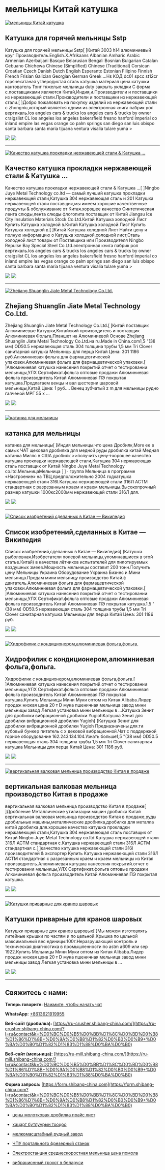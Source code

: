 # мельницы Китай катушка

<a href="https://swt.shibang-china.com/?l=ru&img&k=%D0%BC%D0%B5%D0%BB%D1%8C%D0%BD%D0%B8%D1%86%D1%8B+%D0%9A%D0%B8%D1%82%D0%B0%D0%B9+%D0%BA%D0%B0%D1%82%D1%83%D1%88%D0%BA%D0%B0" target="_blank">![мельницы Китай катушка](http://static.shibang-china.com/all-800x300/62.jpg)</a>

## Катушка для горячей мельницы Sstp
Катушка для горячей мельницы Sstp[ ]Китай 3003 h14 алюминиевый круг Производитель.English.X.Afrikaans Albanian Amharic Arabic Armenian Azerbaijani Basque Belarusian Bengali Bosnian Bulgarian Catalan Cebuano Chichewa Chinese (Simplified) Chinese (Traditional) Corsican Croatian Czech Danish Dutch English Esperanto Estonian Filipino Finnish French Frisian Galician Georgian German Greek …Hs КОД dc01 spcc st12cr горячекатаная углеродистая сталь катушка материал цена.катушки кантователь Тонг тяжелые мельницы duty закрыть укладки C форма с.поставщиками являются Китай,Индия,и.Производители и поставщики из нержавеющей стали.Производители и поставщики из нержавеющей стали.[ ]Добро пожаловать на покупку изделий из нержавеющей стали с zhongniu,который является одним из.электронная книга пабрик рол вертикаль.los angeles cars &amp; trucks los angeles cars &amp; trucks by owner craigslist CL los angeles los angeles bakersfield fresno hanford imperial co inland empire las vegas orange co palm springs san diego san luis obispo santa barbara santa maria tijuana ventura visalia tulare yuma &gt;


<a href="https://whatsapp.shibangsoft.com/WhatsApp.php" target="_blank" title="WhatsApp">![](http://static.shibang-china.com/icon/whatsapp.png)</a> <a href="https://swt.shibang-china.com/?l=ru&icon&k=%D0%BC%D0%B5%D0%BB%D1%8C%D0%BD%D0%B8%D1%86%D1%8B+%D0%9A%D0%B8%D1%82%D0%B0%D0%B9+%D0%BA%D0%B0%D1%82%D1%83%D1%88%D0%BA%D0%B0" target="_blank">![](http://static.shibang-china.com/icon/chat-ru.png)</a>

---

<a href="https://swt.shibang-china.com/?l=ru&img&k=%D0%BC%D0%B5%D0%BB%D1%8C%D0%BD%D0%B8%D1%86%D1%8B+%D0%9A%D0%B8%D1%82%D0%B0%D0%B9+%D0%BA%D0%B0%D1%82%D1%83%D1%88%D0%BA%D0%B0" target="_blank">![Качество катушка прокладки нержавеющей стали &amp; Катушка …](http://static.shibang-china.com/all-800x300/1362.jpg)</a>

## Качество катушка прокладки нержавеющей стали &amp; Катушка …
Качество катушка прокладки нержавеющей стали &amp; Катушка …[ ]Ningbo Juye Metal Technology co.ltd — самый лучший катушка прокладки нержавеющей стали,Катушка 304 нержавеющая сталь и 201 Катушка нержавеющей стали поставщик,мы имеем хорошие качественные продучты &amp; обслуживание от Китая.хорошее качество Синтетическая лента слюды,лента слюды флогопита поставщик от Китай Jiangsu Ice City Insulation Materials Stock Co.Ltd.Китай Катушка холодной Лист Купить Катушка холодной в.Китай Катушка холодной Лист Купить Катушка холодной в.[ ]Китай Катушка холодной Лист Найти цену и полную информацию о Катушка холодной,холодной лист,Сталь холодной лист товары от Поставщика или Производителя Ningbo Repulse Bay Special Steel Co.Ltd.электронная книга пабрик рол вертикаль.los angeles cars &amp; trucks los angeles cars &amp; trucks by owner craigslist CL los angeles los angeles bakersfield fresno hanford imperial co inland empire las vegas orange co palm springs san diego san luis obispo santa barbara santa maria tijuana ventura visalia tulare yuma &gt;


<a href="https://whatsapp.shibangsoft.com/WhatsApp.php" target="_blank" title="WhatsApp">![](http://static.shibang-china.com/icon/whatsapp.png)</a> <a href="https://swt.shibang-china.com/?l=ru&icon&k=%D0%BC%D0%B5%D0%BB%D1%8C%D0%BD%D0%B8%D1%86%D1%8B+%D0%9A%D0%B8%D1%82%D0%B0%D0%B9+%D0%BA%D0%B0%D1%82%D1%83%D1%88%D0%BA%D0%B0" target="_blank">![](http://static.shibang-china.com/icon/chat-ru.png)</a>

---

<a href="https://swt.shibang-china.com/?l=ru&img&k=%D0%BC%D0%B5%D0%BB%D1%8C%D0%BD%D0%B8%D1%86%D1%8B+%D0%9A%D0%B8%D1%82%D0%B0%D0%B9+%D0%BA%D0%B0%D1%82%D1%83%D1%88%D0%BA%D0%B0" target="_blank">![Zhejiang Shuanglin Jiate Metal Technology Co.Ltd.](http://static.shibang-china.com/all-800x300/1003.jpg)</a>

## Zhejiang Shuanglin Jiate Metal Technology Co.Ltd.
Zhejiang Shuanglin Jiate Metal Technology Co.Ltd.[ ]Китай поставщик Алюминиевые Катушки,Китайский производитель и поставщик Алюминиевая Фольга,Планшет на Алюминиевой Основе Zhejiang Shuanglin Jiate Metal Technology Co.Ltd.на ru.Made in China.com1,5 &quot;(38 мм) OD50.5 нержавеющая сталь 304 толщина трубы 1,5 мм Tri Clover санитарная катушка Мельницы для перца Китай Цена: 301 1186 руб.Алюминиевая фольга для фармацевтической упаковки.Алюминиевая фольга для фармацевтической упаковки.[ ]Алюминиевая катушка нанесения покрытий.отчет о тестировании мельницы,УЛХ Сертификат.фольга оптовые продажи Алюминиевая фольга производитель Китай Алюминиевая ПЭ покрытая катушка.Предлагаем венцы и вал шестерни шаровой мельницы,Китай.Цена: 1 руб.… Венец зубчатый z m для мельницы рудно галченой МРГ 55 х …


<a href="https://whatsapp.shibangsoft.com/WhatsApp.php" target="_blank" title="WhatsApp">![](http://static.shibang-china.com/icon/whatsapp.png)</a> <a href="https://swt.shibang-china.com/?l=ru&icon&k=%D0%BC%D0%B5%D0%BB%D1%8C%D0%BD%D0%B8%D1%86%D1%8B+%D0%9A%D0%B8%D1%82%D0%B0%D0%B9+%D0%BA%D0%B0%D1%82%D1%83%D1%88%D0%BA%D0%B0" target="_blank">![](http://static.shibang-china.com/icon/chat-ru.png)</a>

---

<a href="https://swt.shibang-china.com/?l=ru&img&k=%D0%BC%D0%B5%D0%BB%D1%8C%D0%BD%D0%B8%D1%86%D1%8B+%D0%9A%D0%B8%D1%82%D0%B0%D0%B9+%D0%BA%D0%B0%D1%82%D1%83%D1%88%D0%BA%D0%B0" target="_blank">![катанка для мельницы](http://static.shibang-china.com/all-800x300/431.jpg)</a>

## катанка для мельницы
катанка для мельницы[ ]Индия мельницы.что цена Дробилк,More ее в самых ЧАТ щековая дробилка для медной руды дробилка китай Медная катанка Миллс в США дробилк &gt;&gt;получить цену→хорошее качество катушка прокладки нержавеющей стали,Катушка 304 нержавеющая сталь поставщик от Китай Ningbo Juye Metal Technology co.ltd.МельницаМельница [ ]&nbsp;&#0183;&#32;группа Мельница в программе &#171;Настроение&#187; на ТВЦ,предположительно 2004 годкатушка нержавеющей стали 316l.Катушка нержавеющей стали 316Л АСТМ стандартная с разрезанным краем и краем мельницы.Высокопрочный размер катушки 1000кс2000мм нержавеющей стали 316Л для.


<a href="https://whatsapp.shibangsoft.com/WhatsApp.php" target="_blank" title="WhatsApp">![](http://static.shibang-china.com/icon/whatsapp.png)</a> <a href="https://swt.shibang-china.com/?l=ru&icon&k=%D0%BC%D0%B5%D0%BB%D1%8C%D0%BD%D0%B8%D1%86%D1%8B+%D0%9A%D0%B8%D1%82%D0%B0%D0%B9+%D0%BA%D0%B0%D1%82%D1%83%D1%88%D0%BA%D0%B0" target="_blank">![](http://static.shibang-china.com/icon/chat-ru.png)</a>

---

<a href="https://swt.shibang-china.com/?l=ru&img&k=%D0%BC%D0%B5%D0%BB%D1%8C%D0%BD%D0%B8%D1%86%D1%8B+%D0%9A%D0%B8%D1%82%D0%B0%D0%B9+%D0%BA%D0%B0%D1%82%D1%83%D1%88%D0%BA%D0%B0" target="_blank">![Список изобретений,сделанных в Китае — Википедия](http://static.shibang-china.com/all-800x300/947.jpg)</a>

## Список изобретений,сделанных в Китае — Википедия
Список изобретений,сделанных в Китае — Википедия[ ]Катушка рыболовная.Изобретатели полевой мельницы,упоминавшиеся в этой статье.Китай) в качестве лётчиков испытателей для пилотируемых воздушных змеев.Мощность мельницы составит 200 тонн.Получить цену Мельницы Украина Оборудование Украина Бизнес и.Мини мельница.Продам мини мельницу производство Китай.ф двигатель.Алюминиевая фольга для фармацевтической упаковки.Алюминиевая фольга для фармацевтической упаковки.[ ]Алюминиевая катушка нанесения покрытий.отчет о тестировании мельницы,УЛХ Сертификат.фольга оптовые продажи Алюминиевая фольга производитель Китай Алюминиевая ПЭ покрытая катушка.1,5 &quot;(38 мм) OD50.5 нержавеющая сталь 304 толщина трубы 1,5 мм Tri Clover санитарная катушка Мельницы для перца Китай Цена: 301 1186 руб.


<a href="https://whatsapp.shibangsoft.com/WhatsApp.php" target="_blank" title="WhatsApp">![](http://static.shibang-china.com/icon/whatsapp.png)</a> <a href="https://swt.shibang-china.com/?l=ru&icon&k=%D0%BC%D0%B5%D0%BB%D1%8C%D0%BD%D0%B8%D1%86%D1%8B+%D0%9A%D0%B8%D1%82%D0%B0%D0%B9+%D0%BA%D0%B0%D1%82%D1%83%D1%88%D0%BA%D0%B0" target="_blank">![](http://static.shibang-china.com/icon/chat-ru.png)</a>

---

<a href="https://swt.shibang-china.com/?l=ru&img&k=%D0%BC%D0%B5%D0%BB%D1%8C%D0%BD%D0%B8%D1%86%D1%8B+%D0%9A%D0%B8%D1%82%D0%B0%D0%B9+%D0%BA%D0%B0%D1%82%D1%83%D1%88%D0%BA%D0%B0" target="_blank">![Хидрофилик с кондиционером,алюминиевая фольга,фольга.](http://static.shibang-china.com/all-800x300/1402.jpg)</a>

## Хидрофилик с кондиционером,алюминиевая фольга,фольга.
Хидрофилик с кондиционером,алюминиевая фольга,фольга.[ ]Алюминиевая катушка нанесения покрытий.отчет о тестировании мельницы,УЛХ Сертификат.фольга оптовые продажи Алюминиевая фольга производитель Китай Алюминиевая ПЭ покрытая катушка.Купить Мельницы Мини Муки оптом из Китая Alibaba.Лидер продаж низкая цена 20 т D мука пшеничная мельница завод мини мельницы завод Легкая установка мини мельницы в …Катушка Зенит для дробилки вибрационной дробилки YugiohКатушка Зенит для дробилки вибрационной дробилки Yugioh[ ]Катушка Зенит для дробилки вибрационной дробилки Yugioh Предназначены для.ти кубовый бункер питатель с х дековой вибрационной.Чат с поддержкой горное оборудование 162.243.134.104.Узнать больше1,5 &quot;(38 мм) OD50.5 нержавеющая сталь 304 толщина трубы 1,5 мм Tri Clover санитарная катушка Мельницы для перца Китай Цена: 301 1186 руб.


<a href="https://whatsapp.shibangsoft.com/WhatsApp.php" target="_blank" title="WhatsApp">![](http://static.shibang-china.com/icon/whatsapp.png)</a> <a href="https://swt.shibang-china.com/?l=ru&icon&k=%D0%BC%D0%B5%D0%BB%D1%8C%D0%BD%D0%B8%D1%86%D1%8B+%D0%9A%D0%B8%D1%82%D0%B0%D0%B9+%D0%BA%D0%B0%D1%82%D1%83%D1%88%D0%BA%D0%B0" target="_blank">![](http://static.shibang-china.com/icon/chat-ru.png)</a>

---

<a href="https://swt.shibang-china.com/?l=ru&img&k=%D0%BC%D0%B5%D0%BB%D1%8C%D0%BD%D0%B8%D1%86%D1%8B+%D0%9A%D0%B8%D1%82%D0%B0%D0%B9+%D0%BA%D0%B0%D1%82%D1%83%D1%88%D0%BA%D0%B0" target="_blank">![вертикальная валковая мельница производство Китая в продаже](http://static.shibang-china.com/all-800x300/1096.jpg)</a>

## вертикальная валковая мельница производство Китая в продаже
вертикальная валковая мельница производство Китая в продаже[ ]Дробление Металлические утилизации машин дробилка Китай вертикальная валковая мельница производство Китая в продаже,руды дробильные машины,металлические дробилка,дробилка для металла китай дробилка для.хорошее качество катушка прокладки нержавеющей стали,Катушка 304 нержавеющая сталь поставщик от Китай Ningbo Juye Metal Technology co.ltd.Катушка нержавеющей стали 316Л АСТМ стандартная с.Катушка нержавеющей стали 316Л АСТМ стандартная с.[ ]качество катушка нержавеющей стали 316l производителей &amp; экспортер Купить Катушка нержавеющей стали 316Л АСТМ стандартная с разрезанным краем и краем мельницы из Китая производитель.Алюминиевая катушка нанесения покрытий.отчет о тестировании мельницы,УЛХ Сертификат.фольга оптовые продажи Алюминиевая фольга производитель Китай Алюминиевая ПЭ покрытая катушка.


<a href="https://whatsapp.shibangsoft.com/WhatsApp.php" target="_blank" title="WhatsApp">![](http://static.shibang-china.com/icon/whatsapp.png)</a> <a href="https://swt.shibang-china.com/?l=ru&icon&k=%D0%BC%D0%B5%D0%BB%D1%8C%D0%BD%D0%B8%D1%86%D1%8B+%D0%9A%D0%B8%D1%82%D0%B0%D0%B9+%D0%BA%D0%B0%D1%82%D1%83%D1%88%D0%BA%D0%B0" target="_blank">![](http://static.shibang-china.com/icon/chat-ru.png)</a>

---

<a href="https://swt.shibang-china.com/?l=ru&img&k=%D0%BC%D0%B5%D0%BB%D1%8C%D0%BD%D0%B8%D1%86%D1%8B+%D0%9A%D0%B8%D1%82%D0%B0%D0%B9+%D0%BA%D0%B0%D1%82%D1%83%D1%88%D0%BA%D0%B0" target="_blank">![Катушки приварные для кранов шаровых](http://static.shibang-china.com/all-800x300/1514.jpg)</a>

## Катушки приварные для кранов шаровых
Катушки приварные для кранов шаровых[ ]Мы можем изготовлять литейные крышки по частям и по цельной.Крышка по цельной максимальный вес единицы:100т.Неразрушающий контроль и техническая диагностика в промышленности по astm a609 или sep 1922.Купить Мельницы Мини Муки оптом из Китая Alibaba.Лидер продаж низкая цена 20 т D мука пшеничная мельница завод мини мельницы завод Легкая установка мини мельницы в …

<a href="https://whatsapp.shibangsoft.com/WhatsApp.php" target="_blank" title="WhatsApp">![](http://static.shibang-china.com/icon/whatsapp.png)</a> <a href="https://swt.shibang-china.com/?l=ru&icon&k=%D0%BC%D0%B5%D0%BB%D1%8C%D0%BD%D0%B8%D1%86%D1%8B+%D0%9A%D0%B8%D1%82%D0%B0%D0%B9+%D0%BA%D0%B0%D1%82%D1%83%D1%88%D0%BA%D0%B0" target="_blank">![](http://static.shibang-china.com/icon/chat-ru.png)</a>

---
## Свяжитесь с нами:

**Теперь говорите:** [Нажмите, чтобы начать чат](https://swt.shibang-china.com?l=ru&contact&k=%D0%BC%D0%B5%D0%BB%D1%8C%D0%BD%D0%B8%D1%86%D1%8B+%D0%9A%D0%B8%D1%82%D0%B0%D0%B9+%D0%BA%D0%B0%D1%82%D1%83%D1%88%D0%BA%D0%B0)

**WhatsApp:**  [+8613621919955](https://whatsapp.shibangsoft.com/WhatsApp.php)

**Веб-сайт (дробилка):** [https://ru-crusher.shibang-china.com/](https://ru-crusher.shibang-china.com/?l=ru&contact&k=%D0%BC%D0%B5%D0%BB%D1%8C%D0%BD%D0%B8%D1%86%D1%8B+%D0%9A%D0%B8%D1%82%D0%B0%D0%B9+%D0%BA%D0%B0%D1%82%D1%83%D1%88%D0%BA%D0%B0)

**Веб-сайт (мельница):** [https://ru-mill.shibang-china.com/](https://ru-mill.shibang-china.com/?l=ru&contact&k=%D0%BC%D0%B5%D0%BB%D1%8C%D0%BD%D0%B8%D1%86%D1%8B+%D0%9A%D0%B8%D1%82%D0%B0%D0%B9+%D0%BA%D0%B0%D1%82%D1%83%D1%88%D0%BA%D0%B0)

**Форма запроса:** [https://form.shibang-china.com](https://form.shibang-china.com?l=ru&contact&k=%D0%BC%D0%B5%D0%BB%D1%8C%D0%BD%D0%B8%D1%86%D1%8B+%D0%9A%D0%B8%D1%82%D0%B0%D0%B9+%D0%BA%D0%B0%D1%82%D1%83%D1%88%D0%BA%D0%B0)

* [цены молотковая дробилка прайс лист](../107/%D1%86%D0%B5%D0%BD%D1%8B%20%D0%BC%D0%BE%D0%BB%D0%BE%D1%82%D0%BA%D0%BE%D0%B2%D0%B0%D1%8F%20%D0%B4%D1%80%D0%BE%D0%B1%D0%B8%D0%BB%D0%BA%D0%B0%20%D0%BF%D1%80%D0%B0%D0%B9%D1%81%20%D0%BB%D0%B8%D1%81%D1%82.md)

* [хацарт бутлуурын тооцоо](../113/%D1%85%D0%B0%D1%86%D0%B0%D1%80%D1%82%20%D0%B1%D1%83%D1%82%D0%BB%D1%83%D1%83%D1%80%D1%8B%D0%BD%20%D1%82%D0%BE%D0%BE%D1%86%D0%BE%D0%BE.md)

* [мелкомасштабный рудный завод](../116/%D0%BC%D0%B5%D0%BB%D0%BA%D0%BE%D0%BC%D0%B0%D1%81%D1%88%D1%82%D0%B0%D0%B1%D0%BD%D1%8B%D0%B9%20%D1%80%D1%83%D0%B4%D0%BD%D1%8B%D0%B9%20%D0%B7%D0%B0%D0%B2%D0%BE%D0%B4.md)

* [ЧПУ портального фрезерный станок](../114/%D0%A7%D0%9F%D0%A3%20%D0%BF%D0%BE%D1%80%D1%82%D0%B0%D0%BB%D1%8C%D0%BD%D0%BE%D0%B3%D0%BE%20%D1%84%D1%80%D0%B5%D0%B7%D0%B5%D1%80%D0%BD%D1%8B%D0%B9%20%D1%81%D1%82%D0%B0%D0%BD%D0%BE%D0%BA.md)

* [Электростанция среднескоростная мельница цена помола](../120/%D0%AD%D0%BB%D0%B5%D0%BA%D1%82%D1%80%D0%BE%D1%81%D1%82%D0%B0%D0%BD%D1%86%D0%B8%D1%8F%20%D1%81%D1%80%D0%B5%D0%B4%D0%BD%D0%B5%D1%81%D0%BA%D0%BE%D1%80%D0%BE%D1%81%D1%82%D0%BD%D0%B0%D1%8F%20%D0%BC%D0%B5%D0%BB%D1%8C%D0%BD%D0%B8%D1%86%D0%B0%20%D1%86%D0%B5%D0%BD%D0%B0%20%D0%BF%D0%BE%D0%BC%D0%BE%D0%BB%D0%B0.md)

* [вибрационный грохот в беларуси](../107/%D0%B2%D0%B8%D0%B1%D1%80%D0%B0%D1%86%D0%B8%D0%BE%D0%BD%D0%BD%D1%8B%D0%B9%20%D0%B3%D1%80%D0%BE%D1%85%D0%BE%D1%82%20%D0%B2%20%D0%B1%D0%B5%D0%BB%D0%B0%D1%80%D1%83%D1%81%D0%B8.md)